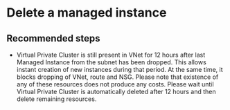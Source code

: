 <properties
	pageTitle="Management/Delete a managed instance"
	description="Management/Delete a managed instance"
	service="microsoft.sql"
	resource="servers"
	authors="rohitnayakmsft"
	displayOrder=""
	selfHelpType="generic"
	supportTopicIds="32608389"
	resourceTags=""
	productPesIds="16259"
	cloudEnvironments="public"
/>
# Delete a managed instance

## **Recommended steps**
* Virtual Private Cluster is still present in VNet for 12 hours after last Managed Instance from the subnet has been dropped. This allows instant creation of new instances during that period. At the same time, it blocks dropping of VNet, route and NSG. Please note that existence of any of these resources does not produce any costs. Please wait until Virtual Private Cluster is automatically deleted after 12 hours and then delete remaining resources.
